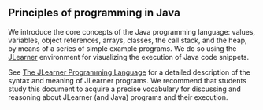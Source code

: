 ## Principles of programming in Java

We introduce the core concepts of the Java programming language: values, variables, object references, arrays, classes, the call stack, and the heap, by means of a series of simple example programs. We do so using the [JLearner](https://btj.github.io/jlearner/) environment for visualizing the execution of Java code snippets.

See [The JLearner Programming Language](https://btj.github.io/jlearner/language.html) for a detailed description of the syntax and meaning of JLearner programs. We recommend that students study this document to acquire a precise vocabulary for discussing and reasoning about JLearner (and Java) programs and their execution.

